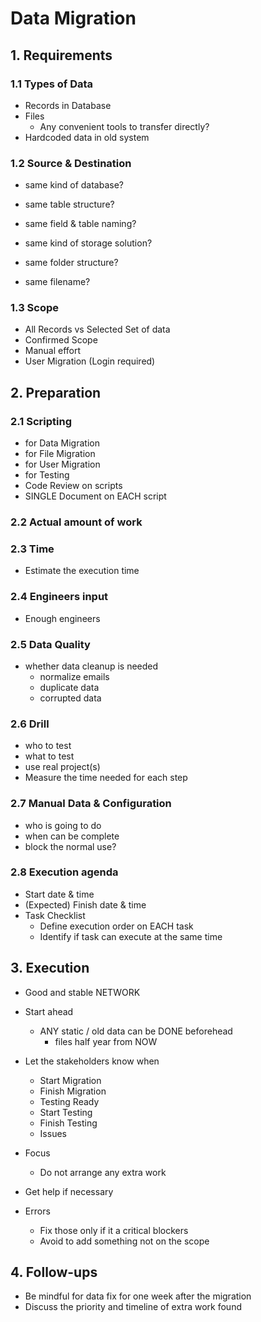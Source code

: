 # Data Migration

## 1. Requirements

### 1.1 Types of Data
- Records in Database
- Files
    - Any convenient tools to transfer directly?
- Hardcoded data in old system

### 1.2 Source & Destination
- same kind of database?
- same table structure?
- same field & table naming?

- same kind of storage solution?
- same folder structure?
- same filename?

### 1.3 Scope
- All Records vs Selected Set of data
- Confirmed Scope
- Manual effort
- User Migration (Login required)

## 2. Preparation

### 2.1 Scripting
- for Data Migration
- for File Migration
- for User Migration
- for Testing
- Code Review on scripts
- SINGLE Document on EACH script

### 2.2 Actual amount of work 

### 2.3 Time 
- Estimate the execution time

### 2.4 Engineers input
- Enough engineers

### 2.5 Data Quality
- whether data cleanup is needed
    - normalize emails
    - duplicate data
    - corrupted data

### 2.6 Drill
- who to test
- what to test
- use real project(s)
- Measure the time needed for each step

### 2.7 Manual Data & Configuration
- who is going to do
- when can be complete
- block the normal use?

### 2.8 Execution agenda
- Start date & time
- (Expected) Finish date & time
- Task Checklist
    - Define execution order on EACH task
    - Identify if task can execute at the same time

## 3. Execution
- Good and stable NETWORK
- Start ahead
    - ANY static / old data can be DONE beforehead
        - files half year from NOW

- Let the stakeholders know when
    - Start Migration
    - Finish Migration
    - Testing Ready
    - Start Testing
    - Finish Testing
    - Issues
- Focus
    - Do not arrange any extra work
- Get help if necessary
- Errors
    - Fix those only if it a critical blockers
    - Avoid to add something not on the scope

## 4. Follow-ups
- Be mindful for data fix for one week after the migration
- Discuss the priority and timeline of extra work found

